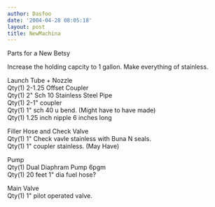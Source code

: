 ```yaml
---
author: Dasfoo
date: '2004-04-28 08:05:18'
layout: post
title: NewMachina
---
```


Parts for a New Betsy

Increase the holding capcity to 1 gallon.  Make everything of stainless.

Launch Tube + Nozzle<br>
Qty(1)   2-1.25 Offset Coupler<br>
Qty(1)   2" Sch 10 Stainless Steel Pipe<br>
Qty(1)   2-1" coupler<br>
Qty(1)   1" sch 40 u bend. (Might have to have made)<br>
Qty(1)   1.25 inch nipple 6 inches long<br>

Filler Hose and Check Valve<br>
Qty(1)   1" Check vavle stainless with Buna N seals.<br>
Qty(1)   1" coupler stainless.  (May Have)<br>

Pump<br>
Qty(1)   Dual Diaphram Pump 6pgm<br>
Qty(1)   20 feet 1" dia fuel hose?<br>

Main Valve<br>
Qty(1)   1" pilot operated valve.<br>



